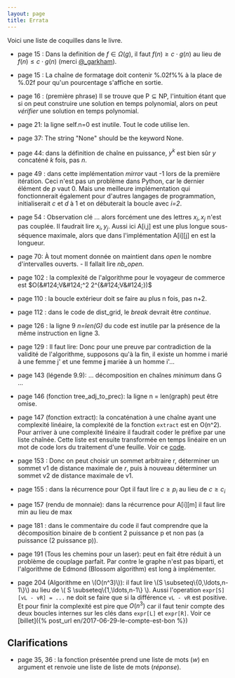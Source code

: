 ```yaml
---
layout: page
title: Errata
---
```


Voici une liste de coquilles dans le livre.

- page 15 : Dans la definition de $f\in\Omega(g)$, il faut $f(n) \geq c \cdot g(n)$ au lieu de $f(n)\leq c \cdot g(n)$ (merci [@_garkham](https://twitter.com/_garkham)).

- page 15 : La chaîne de formatage doit contenir %.02f%% à la place de %.02f pour qu'un pourcentage s'affiche en sortie.

- page 16 : (première phrase) Il se trouve que $\textsf{P} \subseteq \textsf{NP}$, l'intuition étant que si on peut construire une solution en temps polynomial, alors on peut *vérifier* une solution en temps polynomial.

- page 21: la ligne self.n=0 est inutile. Tout le code utilise len.

- page 37: The string "None" should be the keyword None.

- page 44: dans la définition de chaîne en puissance, $y^k$ est bien sûr $y$ concaténé $k$ fois, pas $n$.

- page 49 : dans cette implémentation *mirror* vaut -1 lors de la première itération. Ceci n'est pas un problème dans Python, car le dernier élément de *p* vaut 0.  Mais une meilleure implémentation qui fonctionnerait également pour d'autres langages de programmation, initialiserait *c* et *d* à 1 et on débuterait la boucle avec *i=2*.

- page 54 : Observation clé ... alors forcément une des lettres $x_i,x_j$ n'est pas couplée. Il faudrait lire $x_i, y_j$.  Aussi ici A[i,j] est une plus longue sous-séquence maximale, alors que dans l'implémentation A[i][j] en est la longueur.

- page 70: À tout moment donnée on maintient dans *open* le nombre d'intervalles ouverts. - Il fallait lire *nb_open*.

- page 102 : la complexité de l'algorithme pour le voyageur de commerce est $O(&#124;V&#124;^2 2^{&#124;V&#124;})$

- page 110 : la boucle extérieur doit se faire au plus n fois, pas n+2.

- page 112 : dans le code de dist_grid, le *break* devrait être *continue*.

- page 126 : la ligne 9 *n=len(G)* du code est inutile par la présence de la même instruction en ligne 3.

- page 129 : Il faut lire: Donc pour une preuve par contradiction de la validité de l'algorithme, supposons qu'à la fin, il existe un homme i marié à une femme j' et une femme **j** mariée à un homme i'... 

- page 143 (légende 9.9): ... décomposition en chaînes *minimum* dans G ...

- page 146 (fonction tree_adj_to_prec): la ligne n = len(graph) peut être omise.

- page 147 (fonction extract): la concaténation à une chaîne ayant une complexité linéaire, la complexité de la fonction `extract` est en O(n^2). Pour arriver à une complexité linéaire il faudrait coder le préfixe par une liste chaînée. Cette liste est ensuite transformée en temps linéaire en un mot de code lors du traitement d'une feuille. Voir ce [code](https://pythonhosted.org/tryalgo/tryalgo/tryalgo.html?highlight=huffman#tryalgo.huffman.extract).

- page 153 : Donc on peut choisir un sommet arbitraire r, déterminer un sommet v1 de distance maximale de *r*, puis à nouveau déterminer un sommet v2 de distance maximale de v1.

- page 155 : dans la récurrence pour Opt il faut lire $c\geq p_i$ au lieu de $c\geq c_i$

- page 157 (rendu de monnaie): dans la récurrence pour A[i][m] il faut lire min au lieu de max

- page 181 : dans le commentaire du code il faut comprendre que la décomposition binaire de b contient 2 puissance p et non pas (a puissance (2 puissance p)).

- page 191 (Tous les chemins pour un laser): peut en fait être réduit à un problème de couplage parfait.  Par contre le graphe n'est pas biparti, et l'algorithme de Edmond (Blossom algorithm) est long à implémenter.

- page 204 (Algorithme en \\(O(n^3)\\)): il faut lire \\(S \subseteq\\{0,\ldots,n-1\\}\\) au lieu de \\( S \subseteq\\{1,\ldots,n-1\\} \\).  Aussi l'operation `expr[S][vL - vR] = ...` ne doit se faire que si la différence `vL - vR` est  positive.  Et pour finir la complexité est pire que $O(n^3)$ car il faut tenir compte des deux boucles internes sur les clés dans `expr[L]` et `expr[R]`.  Voir ce [billet]({% post_url en/2017-06-29-le-compte-est-bon %})

## Clarifications

- page 35, 36 : la fonction présentée prend une liste de mots (*w*) en argument et renvoie une liste de liste de mots (*réponse*).
